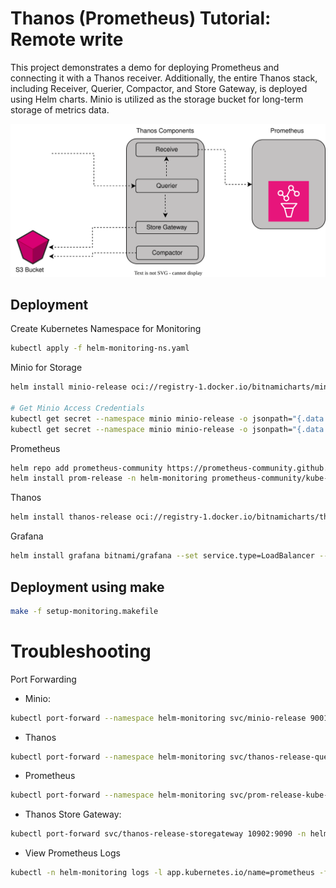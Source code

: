 # Thanos (Prometheus) Tutorial: Remote write


This project demonstrates a demo for deploying Prometheus and connecting it with a Thanos receiver. Additionally, the entire Thanos stack, including Receiver, Querier, Compactor, and Store Gateway, is deployed using Helm charts. Minio is utilized as the storage bucket for long-term storage of metrics data.

![Alt text](ThanosRemoteWrite.svg)

## Deployment

Create Kubernetes Namespace for Monitoring

```bash
kubectl apply -f helm-monitoring-ns.yaml
```

Minio for Storage

```bash
helm install minio-release oci://registry-1.docker.io/bitnamicharts/minio -n minio

# Get Minio Access Credentials
kubectl get secret --namespace minio minio-release -o jsonpath="{.data.root-user}" | base64 -d
kubectl get secret --namespace minio minio-release -o jsonpath="{.data.root-password}" | base64 -d

```

Prometheus

```bash
helm repo add prometheus-community https://prometheus-community.github.io/helm-charts
helm install prom-release -n helm-monitoring prometheus-community/kube-prometheus-stack -f prometheus/values.yaml
```

Thanos

```bash
helm install thanos-release oci://registry-1.docker.io/bitnamicharts/thanos -f thanos/values.yaml -n helm-monitoring
```

Grafana

```bash
helm install grafana bitnami/grafana --set service.type=LoadBalancer --set admin.password=admin -n helm-monitoring
```

## Deployment using make

```bash
make -f setup-monitoring.makefile 
```

# Troubleshooting

Port Forwarding

+ Minio:
```bash
kubectl port-forward --namespace helm-monitoring svc/minio-release 9001:9000
```
+ Thanos
```bash
kubectl port-forward --namespace helm-monitoring svc/thanos-release-query 9090:9090
```

+ Prometheus
```bash
kubectl port-forward --namespace helm-monitoring svc/prom-release-kube-prometheus-prometheus 9091:9090
```

+ Thanos Store Gateway:
```bash
kubectl port-forward svc/thanos-release-storegateway 10902:9090 -n helm-monitoring
```

+ View Prometheus Logs
```bash
kubectl -n helm-monitoring logs -l app.kubernetes.io/name=prometheus -f
```
